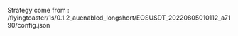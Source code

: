 Strategy come from : /flyingtoaster/1s/0.1.2_auenabled_longshort/EOSUSDT_20220805010112_a7190/config.json